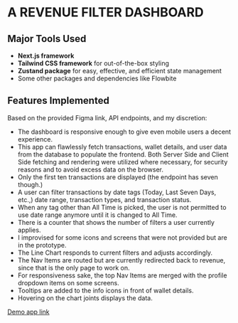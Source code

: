 # A REVENUE FILTER DASHBOARD

## Major Tools Used
- **Next.js framework**
- **Tailwind CSS framework** for out-of-the-box styling
- **Zustand package** for easy, effective, and efficient state management
- Some other packages and dependencies like Flowbite

## Features Implemented
Based on the provided Figma link, API endpoints, and my discretion:
- The dashboard is responsive enough to give even mobile users a decent experience.
- This app can flawlessly fetch transactions, wallet details, and user data from the database to populate the frontend. Both Server Side and Client Side fetching and rendering were utilized where necessary, for security reasons and to avoid excess data on the browser.
- Only the first ten transactions are displayed (the endpoint has seven though.)
- A user can filter transactions by date tags (Today, Last Seven Days, etc.,) date range, transaction types, and transaction status.
- When any tag other than All Time is picked, the user is not permitted to use date range anymore until it is changed to All Time.
- There is a counter that shows the number of filters a user currently applies.
- I improvised for some icons and screens that were not provided but are in the prototype.
- The Line Chart responds to current filters and adjusts accordingly.
- The Nav Items are routed but are currently redirected back to revenue, since that is the only page to work on.
- For responsiveness sake, the top Nav Items are merged with the profile dropdown items on some screens.
- Tooltips are added to the info icons in front of wallet details.
- Hovering on the chart joints displays the data.

[Demo app link](https://mainstack-revenue-filter.vercel.app/revenue)
